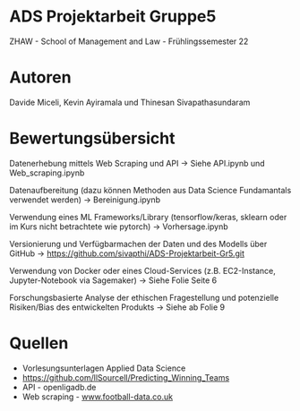 # ADS Projektarbeit Gruppe5
ZHAW - School of Management and Law - Frühlingssemester 22 


# Autoren
Davide Miceli, Kevin Ayiramala und Thinesan Sivapathasundaram

















# Bewertungsübersicht 
Datenerhebung mittels Web Scraping und  API 
-> Siehe API.ipynb und Web_scraping.ipynb

Datenaufbereitung (dazu können Methoden aus Data Science Fundamantals verwendet werden) 
-> Bereinigung.ipynb

Verwendung eines ML Frameworks/Library (tensorflow/keras, sklearn oder im Kurs nicht betrachtete wie pytorch) 
-> Vorhersage.ipynb

Versionierung und Verfügbarmachen der Daten und des Modells über GitHub 
-> https://github.com/sivapthi/ADS-Projektarbeit-Gr5.git

Verwendung von Docker oder eines Cloud-Services (z.B. EC2-Instance, Jupyter-Notebook via Sagemaker) 
-> Siehe Folie Seite 6

Forschungsbasierte Analyse der ethischen Fragestellung und potenzielle Risiken/Bias des entwickelten Produkts 
-> Siehe ab  Folie 9

# Quellen
- Vorlesungsunterlagen Applied Data Science
- https://github.com/llSourcell/Predicting_Winning_Teams
- API - openligadb.de
- Web scraping - www.football-data.co.uk

